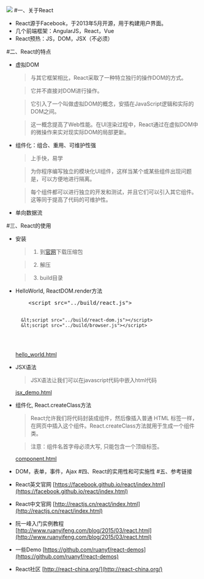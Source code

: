 ![](react-home.png)
#一、关于React
* React源于Facebook，于2013年5月开源，用于构建用户界面。
* 几个前端框架：AngularJS，React，Vue
* React预热：JS，DOM，JSX（不必须）

#二、React的特点
* 虚拟DOM

    >与其它框架相比，React采取了一种特立独行的操作DOM的方式。

	>它并不直接对DOM进行操作。

	>它引入了一个叫做虚拟DOM的概念，安插在JavaScript逻辑和实际的DOM之间。

	>这一概念提高了Web性能。在UI渲染过程中，React通过在虚拟DOM中的微操作来实对现实际DOM的局部更新。
	
* 组件化：组合、重用、可维护性强

	>上手快，易学

	>为你程序编写独立的模块化UI组件，这样当某个或某些组件出现问题是，可以方便地进行隔离。

	>每个组件都可以进行独立的开发和测试，并且它们可以引入其它组件。这等同于提高了代码的可维护性。

* 单向数据流

	>

#三、React的使用
* 安装

	> 1. 到[官网](https://facebook.github.io/react/downloads.html "React")下载压缩包
	
	> 2. 解压
	
	> 3. build目录

* HelloWorld, ReactDOM.render方法
    
	<pre>    &lt;script src="../build/react.js"></script>
	    &lt;script src="../build/react-dom.js"></script>
	    &lt;script src="../build/browser.js"></script>
	</pre>

	[hello_world.html](react-demos-master/demo01/index.html)

* JSX语法

	>JSX语法让我们可以在javascript代码中嵌入html代码
	
	[jsx_demo.html](react-demos-master/demo03/index.html)

* 组件化, React.createClass方法

	>React允许我们将代码封装成组件，然后像插入普通 HTML 标签一样，在网页中插入这个组件。React.createClass方法就用于生成一个组件类。
	
	>注意：组件名首字母必须大写, 只能包含一个顶级标签。
	
	[component.html](react-demos-master/demo04/index.html)

* DOM，表单，事件，Ajax
#四、React的实用性和可实施性
#五、参考链接
* React英文官网 [https://facebook.github.io/react/index.html](https://facebook.github.io/react/index.html)
* React中文官网 [http://reactjs.cn/react/index.html](http://reactjs.cn/react/index.html)
* 阮一峰入门实例教程 [http://www.ruanyifeng.com/blog/2015/03/react.html](http://www.ruanyifeng.com/blog/2015/03/react.html)
* 一些Demo [https://github.com/ruanyf/react-demos](https://github.com/ruanyf/react-demos)
* React社区 [http://react-china.org/](http://react-china.org/)